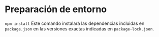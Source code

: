 # Preparación de entorno

`npm install`
Este comando instalará las dependencias incluidas en `package.json` en las versiones exactas indicadas en `package-lock.json`.
